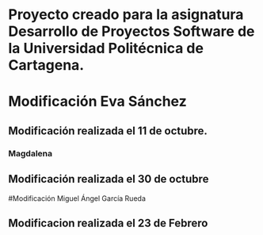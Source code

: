 # Proyecto creado para la asignatura Desarrollo de Proyectos Software de la Universidad Politécnica de Cartagena.

# Modificación Eva Sánchez 

## Modificación realizada el 11 de octubre.
### Magdalena

## Modificación realizada el 30 de octubre

#Modificación Miguel Ángel García Rueda

## Modificacion realizada el 23 de Febrero
